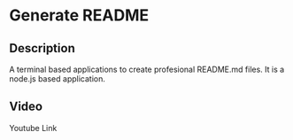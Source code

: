 # Generate README

## Description

A terminal based applications to create profesional README.md files. It is a node.js based application.

## Video

<a src="https://youtu.be/-HrdywApn7s">Youtube Link</a>
